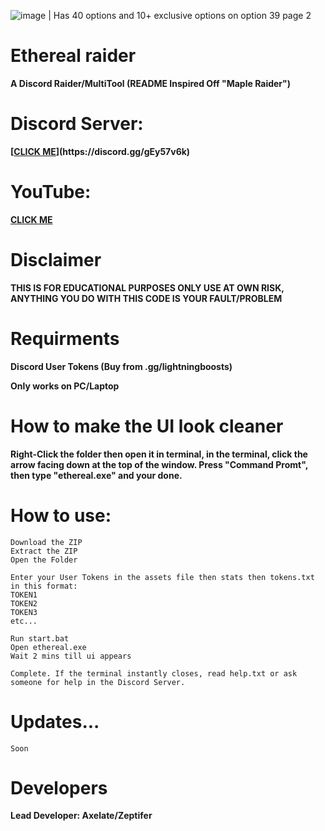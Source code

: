 ![image](https://github.com/user-attachments/assets/d3e92e56-ee0f-4f72-8908-82873a0ca572) | Has 40 options and 10+ exclusive options on option 39 page 2

# Ethereal raider
**A Discord Raider/MultiTool (README Inspired Off "Maple Raider")**

# Discord Server:
**[[CLICK ME]([https://discord.gg/jqVY8RYxeF](https://discord.gg/gEy57v6k))](https://discord.gg/gEy57v6k)**

# YouTube:
**[CLICK ME]([[[https://www.youtube.com/@ng2_toolz](https://www.youtube.com/channel/UCYAwrkRTmVI7o6rODt6Oj7Q)](https://www.youtube.com/channel/UCYAwrkRTmVI7o6rODt6Oj7Q)](https://www.youtube.com/channel/UCYAwrkRTmVI7o6rODt6Oj7Q))**

# Disclaimer
**THIS IS FOR EDUCATIONAL PURPOSES ONLY USE AT OWN RISK, ANYTHING YOU DO WITH THIS CODE IS YOUR FAULT/PROBLEM**

# Requirments
**Discord User Tokens (Buy from .gg/lightningboosts)**

**Only works on PC/Laptop**

# How to make the UI look cleaner
**Right-Click the folder then open it in terminal, in the terminal, click the arrow facing down at the top of the window. Press "Command Promt", then type "ethereal.exe" and your done.**

# How to use:
```
Download the ZIP
Extract the ZIP
Open the Folder

Enter your User Tokens in the assets file then stats then tokens.txt in this format:
TOKEN1
TOKEN2
TOKEN3
etc...

Run start.bat
Open ethereal.exe
Wait 2 mins till ui appears

Complete. If the terminal instantly closes, read help.txt or ask someone for help in the Discord Server.
```



# Updates...
```
Soon
```


# Developers
**Lead Developer: Axelate/Zeptifer**



